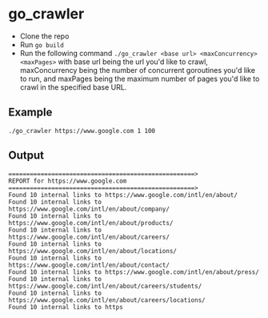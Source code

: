 # go_crawler

- Clone the repo
- Run `go build`
- Run the following command `./go_crawler <base url> <maxConcurrency> <maxPages>` with base url being the url you'd like to crawl, maxConcurrency being the number of concurrent goroutines you'd like to run, and maxPages being the maximum number of pages you'd like to crawl in the specified base URL.

## Example

`./go_crawler https://www.google.com 1 100`

## Output

```
====================================================>
REPORT for https://www.google.com
====================================================>
Found 10 internal links to https://www.google.com/intl/en/about/
Found 10 internal links to https://www.google.com/intl/en/about/company/
Found 10 internal links to https://www.google.com/intl/en/about/products/
Found 10 internal links to https://www.google.com/intl/en/about/careers/
Found 10 internal links to https://www.google.com/intl/en/about/locations/
Found 10 internal links to https://www.google.com/intl/en/about/contact/
Found 10 internal links to https://www.google.com/intl/en/about/press/
Found 10 internal links to https://www.google.com/intl/en/about/careers/students/
Found 10 internal links to https://www.google.com/intl/en/about/careers/locations/
Found 10 internal links to https
```
